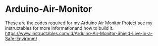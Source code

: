 # Arduino-Air-Monitor
These are the codes required for my Arduino Air Monitor Project see my instructables for more informationand how to build it.
https://www.instructables.com/id/Arduino-Air-Monitor-Shield-Live-in-a-Safe-Environm/
